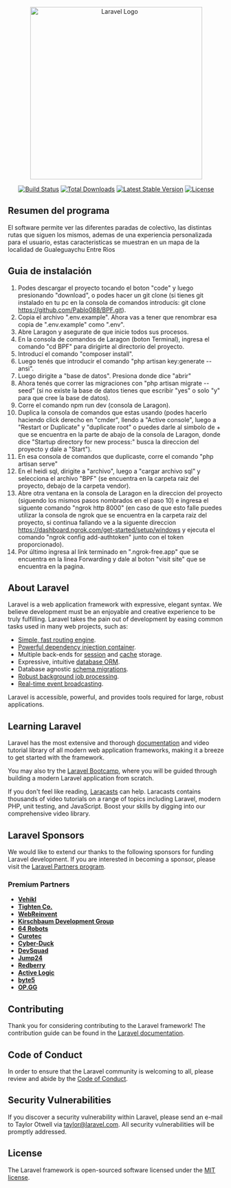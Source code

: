 <p align="center"><a href="https://laravel.com" target="_blank"><img src="https://raw.githubusercontent.com/laravel/art/master/logo-lockup/5%20SVG/2%20CMYK/1%20Full%20Color/laravel-logolockup-cmyk-red.svg" width="400" alt="Laravel Logo"></a></p>

<p align="center">
<a href="https://github.com/laravel/framework/actions"><img src="https://github.com/laravel/framework/workflows/tests/badge.svg" alt="Build Status"></a>
<a href="https://packagist.org/packages/laravel/framework"><img src="https://img.shields.io/packagist/dt/laravel/framework" alt="Total Downloads"></a>
<a href="https://packagist.org/packages/laravel/framework"><img src="https://img.shields.io/packagist/v/laravel/framework" alt="Latest Stable Version"></a>
<a href="https://packagist.org/packages/laravel/framework"><img src="https://img.shields.io/packagist/l/laravel/framework" alt="License"></a>
</p>

## Resumen del programa

El software permite ver las diferentes paradas de colectivo, las distintas rutas que siguen los mismos, ademas de una experiencia personalizada para el usuario, estas caracteristicas se muestran en un mapa de la localidad de Gualeguaychu Entre Rios 

## Guia de instalación

1. Podes descargar el proyecto tocando el boton "code" y luego presionando "download", o podes hacer un git clone (si tienes git instalado en tu pc en la consola de comandos introducís: git clone https://github.com/Pablo088/BPF.git).
2. Copia el archivo ".env.example". Ahora vas a tener que renombrar esa copia de ".env.example" como ".env".
3. Abre Laragon y asegurate de que inicie todos sus procesos.
4. En la consola de comandos de Laragon (boton Terminal), ingresa el comando "cd BPF" para dirigirte al directorio del proyecto.
5. Introducí el comando "composer install".
6. Luego tenés que introducir el comando "php artisan key:generate --ansi".
7. Luego dirigite a "base de datos". Presiona donde dice "abrir"
8. Ahora tenés que correr las migraciones con "php artisan migrate --seed" (si no existe la base de datos tienes que escribir "yes" o solo "y" para que cree la base de datos).
9. Corre el comando npm run dev (consola de Laragon).
10. Duplica la consola de comandos que estas usando (podes hacerlo haciendo click derecho en "cmder", llendo a "Active console", luego a "Restart or Duplicate" y "duplicate root" o puedes darle al simbolo de + que se encuentra en la parte de abajo de la consola de Laragon, donde dice "Startup directory for new process:" busca la direccion del proyecto y dale a "Start").
11. En esa consola de comandos que duplicaste, corre el comando "php artisan serve"
12. En el heidi sql, dirigite a "archivo", luego a "cargar archivo sql" y selecciona el archivo "BPF" (se encuentra en la carpeta raiz del proyecto, debajo de la carpeta vendor).
13. Abre otra ventana en la consola de Laragon en la direccion del proyecto (siguendo los mismos pasos nombrados en el paso 10) e ingresa el siguente comando "ngrok http 8000" (en caso de que esto falle puedes utilizar la consola de ngrok que se encuentra en la carpeta raiz del proyecto, si continua fallando ve a la siguente direccion https://dashboard.ngrok.com/get-started/setup/windows y ejecuta el comando "ngrok config add-authtoken" junto con el token proporcionado).
14. Por último ingresa al link terminado en ".ngrok-free.app" que se encuentra en la linea Forwarding y dale al boton "visit site" que se encuentra en la pagina.

## About Laravel

Laravel is a web application framework with expressive, elegant syntax. We believe development must be an enjoyable and creative experience to be truly fulfilling. Laravel takes the pain out of development by easing common tasks used in many web projects, such as:

- [Simple, fast routing engine](https://laravel.com/docs/routing).
- [Powerful dependency injection container](https://laravel.com/docs/container).
- Multiple back-ends for [session](https://laravel.com/docs/session) and [cache](https://laravel.com/docs/cache) storage.
- Expressive, intuitive [database ORM](https://laravel.com/docs/eloquent).
- Database agnostic [schema migrations](https://laravel.com/docs/migrations).
- [Robust background job processing](https://laravel.com/docs/queues).
- [Real-time event broadcasting](https://laravel.com/docs/broadcasting).

Laravel is accessible, powerful, and provides tools required for large, robust applications.

## Learning Laravel

Laravel has the most extensive and thorough [documentation](https://laravel.com/docs) and video tutorial library of all modern web application frameworks, making it a breeze to get started with the framework.

You may also try the [Laravel Bootcamp](https://bootcamp.laravel.com), where you will be guided through building a modern Laravel application from scratch.

If you don't feel like reading, [Laracasts](https://laracasts.com) can help. Laracasts contains thousands of video tutorials on a range of topics including Laravel, modern PHP, unit testing, and JavaScript. Boost your skills by digging into our comprehensive video library.

## Laravel Sponsors

We would like to extend our thanks to the following sponsors for funding Laravel development. If you are interested in becoming a sponsor, please visit the [Laravel Partners program](https://partners.laravel.com).

### Premium Partners

- **[Vehikl](https://vehikl.com/)**
- **[Tighten Co.](https://tighten.co)**
- **[WebReinvent](https://webreinvent.com/)**
- **[Kirschbaum Development Group](https://kirschbaumdevelopment.com)**
- **[64 Robots](https://64robots.com)**
- **[Curotec](https://www.curotec.com/services/technologies/laravel/)**
- **[Cyber-Duck](https://cyber-duck.co.uk)**
- **[DevSquad](https://devsquad.com/hire-laravel-developers)**
- **[Jump24](https://jump24.co.uk)**
- **[Redberry](https://redberry.international/laravel/)**
- **[Active Logic](https://activelogic.com)**
- **[byte5](https://byte5.de)**
- **[OP.GG](https://op.gg)**

## Contributing

Thank you for considering contributing to the Laravel framework! The contribution guide can be found in the [Laravel documentation](https://laravel.com/docs/contributions).

## Code of Conduct

In order to ensure that the Laravel community is welcoming to all, please review and abide by the [Code of Conduct](https://laravel.com/docs/contributions#code-of-conduct).

## Security Vulnerabilities

If you discover a security vulnerability within Laravel, please send an e-mail to Taylor Otwell via [taylor@laravel.com](mailto:taylor@laravel.com). All security vulnerabilities will be promptly addressed.

## License

The Laravel framework is open-sourced software licensed under the [MIT license](https://opensource.org/licenses/MIT).

